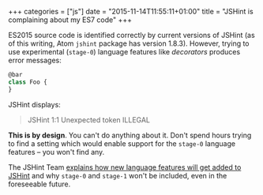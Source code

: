 +++
categories = ["js"]
date = "2015-11-14T11:55:11+01:00"
title = "JSHint is complaining about my ES7 code"
+++

ES2015 source code is identified correctly by current versions of JSHint
(as of this writing, Atom `jshint` package has version 1.8.3). However,
trying to use experimental (`stage-0`) language features like _decorators_
produces error messages:

```javascript
@bar
class Foo {
}
```

JSHint displays:

> JSHint 1:1 Unexpected token ILLEGAL

**This is by design**. You can't do anything about it. Don't spend hours
trying to find a setting which would enable support for the `stage-0`
language features – you won't find any.

The JSHint Team [explains how new language features
will get added to JSHint](http://jshint.com/blog/new-lang-features/) and
why `stage-0` and `stage-1` won't be included, even in the foreseeable
future.
